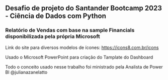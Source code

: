 ## Desafio de projeto do Santander Bootcamp 2023 - Ciência de Dados com Python
### Relatório de Vendas com base na sample Financials disponibilizada pela própria Microsoft

Link do site para diversos modelos de ícones: https://icons8.com.br/icons

Usado o Microsoft PowerPoint para criação do 
Tamplate do Dashboard

Todo o conceito usado nesse trabalho foi ministrado pela Analista de Power BI @julianazanelatto 

